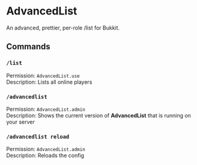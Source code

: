 # AdvancedList
An advanced, prettier, per-role /list for Bukkit.

## Commands
### `/list`
Permission: `AdvancedList.use`  
Description: Lists all online players

### `/advancedlist`
Permission: `AdvancedList.admin`  
Description: Shows the current version of **AdvancedList** that is running on your server

### `/advancedlist reload`
Permission: `AdvancedList.admin`  
Description: Reloads the config